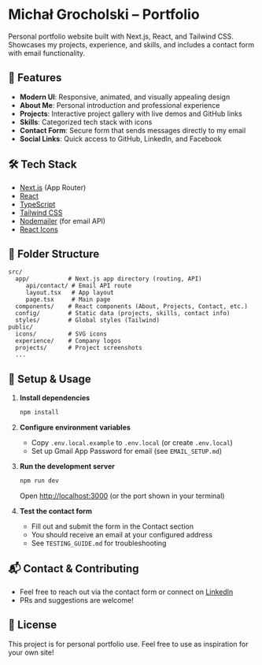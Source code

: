 # Michał Grocholski – Portfolio

Personal portfolio website built with Next.js, React, and Tailwind CSS. Showcases my projects, experience, and skills, and includes a contact form with email functionality.

## 🚀 Features

- **Modern UI**: Responsive, animated, and visually appealing design
- **About Me**: Personal introduction and professional experience
- **Projects**: Interactive project gallery with live demos and GitHub links
- **Skills**: Categorized tech stack with icons
- **Contact Form**: Secure form that sends messages directly to my email
- **Social Links**: Quick access to GitHub, LinkedIn, and Facebook

## 🛠️ Tech Stack

- [Next.js](https://nextjs.org/) (App Router)
- [React](https://react.dev/)
- [TypeScript](https://www.typescriptlang.org/)
- [Tailwind CSS](https://tailwindcss.com/)
- [Nodemailer](https://nodemailer.com/) (for email API)
- [React Icons](https://react-icons.github.io/react-icons/)

## 📁 Folder Structure

```
src/
  app/           # Next.js app directory (routing, API)
	 api/contact/ # Email API route
	 layout.tsx   # App layout
	 page.tsx     # Main page
  components/    # React components (About, Projects, Contact, etc.)
  config/        # Static data (projects, skills, contact info)
  styles/        # Global styles (Tailwind)
public/
  icons/         # SVG icons
  experience/    # Company logos
  projects/      # Project screenshots
  ...
```

## 📝 Setup & Usage

1. **Install dependencies**
   ```bash
   npm install
   ```
2. **Configure environment variables**
   - Copy `.env.local.example` to `.env.local` (or create `.env.local`)
   - Set up Gmail App Password for email (see `EMAIL_SETUP.md`)
3. **Run the development server**

   ```bash
   npm run dev
   ```

   Open [http://localhost:3000](http://localhost:3000) (or the port shown in your terminal)

4. **Test the contact form**
   - Fill out and submit the form in the Contact section
   - You should receive an email at your configured address
   - See `TESTING_GUIDE.md` for troubleshooting

## 📬 Contact & Contributing

- Feel free to reach out via the contact form or connect on [LinkedIn](https://www.linkedin.com/in/michal-grocholski/)
- PRs and suggestions are welcome!

## 📄 License

This project is for personal portfolio use. Feel free to use as inspiration for your own site!
